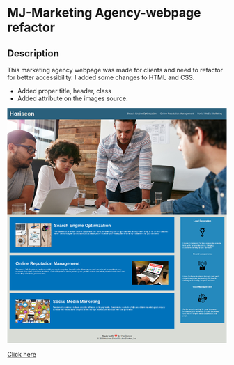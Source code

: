 # MJ-Marketing Agency-webpage refactor

## Description
This marketing agency webpage was made for clients and need to refactor for better accessibility. I added some changes to HTML and CSS.

* Added proper title, header, class
* Added attribute on the images source.

![Updated Web Screenshot](screencapture-127-0-0-1-5500-index-html-2023-10-21-19_13_05.png)

[Click here](https://salala1005.github.io/MJ-marketing-web/)
